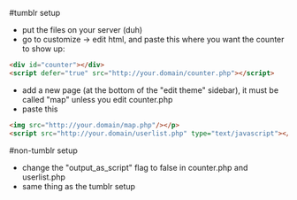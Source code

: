 #tumblr setup

- put the files on your server (duh)
- go to customize -> edit html, and paste this where you want the counter to show up:
```html
<div id="counter"></div>
<script defer="true" src="http://your.domain/counter.php"></script>
```
- add a new page (at the bottom of the "edit theme" sidebar), it must be called "map" unless you edit counter.php
- paste this 
```html
<img src="http://your.domain/map.php"/></p>
<script src="http://your.domain/userlist.php" type="text/javascript"></script>
```

#non-tumblr setup
- change the "output_as_script" flag to false in counter.php and userlist.php
- same thing as the tumblr setup
